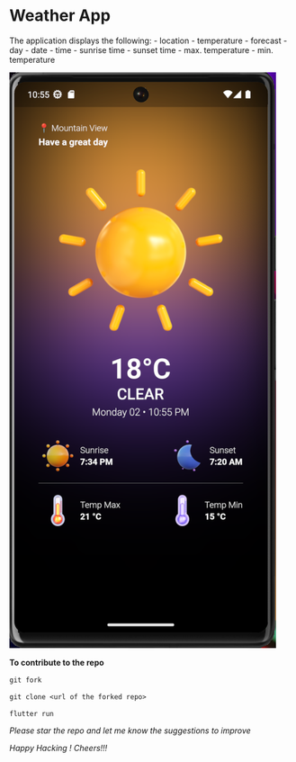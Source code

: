 # Weather App

The application displays the following: - location - temperature - forecast - day - date - time - sunrise time - sunset time - max. temperature - min. temperature

![HomeScreen](/snap.png?raw=true "HomeScreen")

**To contribute to the repo**

```
git fork
```

```
git clone <url of the forked repo>
```

```
flutter run
```

*Please star the repo and let me know the suggestions to improve*

*Happy Hacking ! Cheers!!!*
